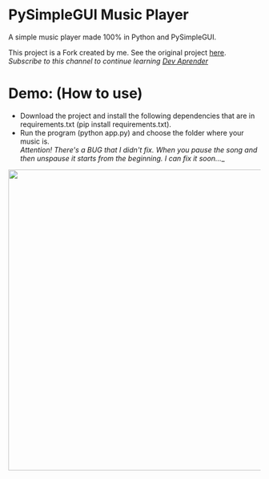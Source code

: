 # PySimpleGUI Music Player
A simple music player made 100% in Python and PySimpleGUI.

This project is a Fork created by me. See the original project [here](https://github.com/devaprender/PySimpleGUI-Music-Player).<br/>
_Subscribe to this channel to continue learning [Dev Aprender](https://www.youtube.com/channel/UCm63tB8wsKOVvxoU4iMpS2A)_

# Demo: (How to use)

- Download the project and install the following dependencies that are in requirements.txt (pip install requirements.txt).
- Run the program (python app.py) and choose the folder where your music is.<br/>
_Attention! There's a BUG that I didn't fix. When you pause the song and then unspause it starts from the beginning. I can fix it soon...__

<img height="600" src="https://i.imgur.com/2EW4Xli.png"/>
